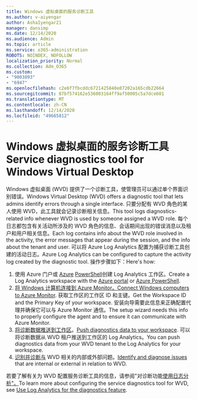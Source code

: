```yaml
---
title: Windows 虚拟桌面的服务诊断工具
ms.author: v-aiyengar
author: AshaIyengar21
manager: dansimp
ms.date: 12/14/2020
ms.audience: Admin
ms.topic: article
ms.service: o365-administration
ROBOTS: NOINDEX, NOFOLLOW
localization_priority: Normal
ms.collection: Adm_O365
ms.custom:
- "9003893"
- "6947"
ms.openlocfilehash: c2e6f7fbcddc6721425840e87202a165cdb22664
ms.sourcegitcommit: 87bf574162e536003164ff9af50005c5a7dce601
ms.translationtype: MT
ms.contentlocale: zh-CN
ms.lasthandoff: 12/14/2020
ms.locfileid: "49665812"
---
```

# <a name="service-diagnostics-tool-for-windows-virtual-desktop"></a><span data-ttu-id="c925d-102">Windows 虚拟桌面的服务诊断工具</span><span class="sxs-lookup"><span data-stu-id="c925d-102">Service diagnostics tool for Windows Virtual Desktop</span></span>

<span data-ttu-id="c925d-103">Windows 虚拟桌面 (WVD) 提供了一个诊断工具，使管理员可以通过单个界面识别错误。</span><span class="sxs-lookup"><span data-stu-id="c925d-103">Windows Virtual Desktop (WVD) offers a diagnostic tool that lets admins identify errors through a single interface.</span></span> <span data-ttu-id="c925d-104">只要分配有 WVD 角色的某人使用 WVD，此工具就会记录诊断相关信息。</span><span class="sxs-lookup"><span data-stu-id="c925d-104">This tool logs diagnostics-related info whenever WVD is used by someone assigned a WVD role.</span></span> <span data-ttu-id="c925d-105">每个日志都包含有关活动所涉及的 WVD 角色的信息、会话期间出现的错误消息以及租户和用户相关信息。</span><span class="sxs-lookup"><span data-stu-id="c925d-105">Each log contains info about the WVD role involved in the activity, the error messages that appear during the session, and the info about the tenant and user.</span></span> <span data-ttu-id="c925d-106">可以将 Azure Log Analytics 配置为捕获诊断工具创建的活动日志。</span><span class="sxs-lookup"><span data-stu-id="c925d-106">Azure Log Analytics can be configured to capture the activity log created by the diagnostic tool.</span></span> <span data-ttu-id="c925d-107">操作步骤如下：</span><span class="sxs-lookup"><span data-stu-id="c925d-107">Here's how:</span></span>

1. <span data-ttu-id="c925d-108">使用 Azure 门户或 [Azure](https://go.microsoft.com/fwlink/?linkid=2129500) [PowerShell](https://go.microsoft.com/fwlink/?linkid=2129501)创建 Log Analytics 工作区。</span><span class="sxs-lookup"><span data-stu-id="c925d-108">Create a Log Analytics workspace with the [Azure portal](https://go.microsoft.com/fwlink/?linkid=2129500) or [Azure PowerShell](https://go.microsoft.com/fwlink/?linkid=2129501).</span></span>
1. <span data-ttu-id="c925d-109">[将 Windows 计算机连接到 Azure Monitor。](https://go.microsoft.com/fwlink/?linkid=2129913)</span><span class="sxs-lookup"><span data-stu-id="c925d-109">[Connect Windows computers to Azure Monitor](https://go.microsoft.com/fwlink/?linkid=2129913).</span></span> <span data-ttu-id="c925d-110">获取工作区的工作区 ID 和主键。</span><span class="sxs-lookup"><span data-stu-id="c925d-110">Get the Workspace ID and the Primary Key of your workspace.</span></span> <span data-ttu-id="c925d-111">安装向导需要此信息来正确配置代理并确保它可以与 Azure Monitor 通信。</span><span class="sxs-lookup"><span data-stu-id="c925d-111">The setup wizard needs this info to properly configure the agent and to ensure it can communicate with Azure Monitor.</span></span>
1. <span data-ttu-id="c925d-112">[将诊断数据推送到工作区](https://go.microsoft.com/fwlink/?linkid=2128284)。</span><span class="sxs-lookup"><span data-stu-id="c925d-112">[Push diagnostics data to your workspace](https://go.microsoft.com/fwlink/?linkid=2128284).</span></span> <span data-ttu-id="c925d-113">可以将诊断数据从 WVD 租户推送到工作区的 Log Analytics。</span><span class="sxs-lookup"><span data-stu-id="c925d-113">You can push diagnostics data from your WVD tenant to the Log Analytics for your workspace.</span></span>
1. <span data-ttu-id="c925d-114">[识别并诊断与](https://go.microsoft.com/fwlink/?linkid=2128338) WVD 相关的内部或外部问题。</span><span class="sxs-lookup"><span data-stu-id="c925d-114">[Identify and diagnose issues](https://go.microsoft.com/fwlink/?linkid=2128338) that are internal or external in relation to WVD.</span></span>

<span data-ttu-id="c925d-115">若要了解有关为 WVD 配置服务诊断工具的信息，请参阅"对诊断功能[使用日志分析"。](https://go.microsoft.com/fwlink/?linkid=2128084)</span><span class="sxs-lookup"><span data-stu-id="c925d-115">To learn more about configuring the service diagnostics tool for WVD, see [Use Log Analytics for the diagnostics feature](https://go.microsoft.com/fwlink/?linkid=2128084).</span></span>
